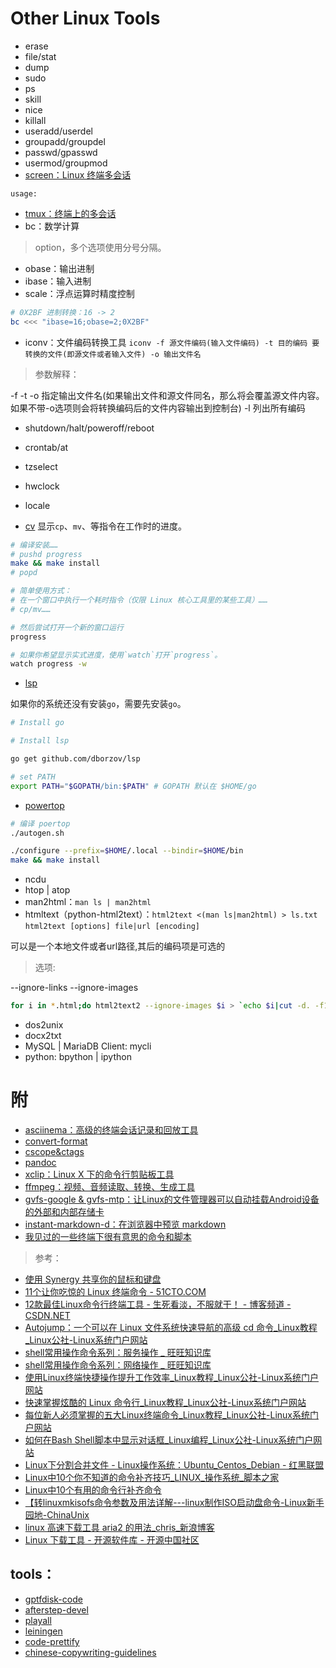 # Other Linux Tools

+ erase
+ file/stat
+ dump
+ sudo
+ ps
+ skill
+ nice
+ killall
+ useradd/userdel
+ groupadd/groupdel
+ passwd/gpasswd
+ usermod/groupmod
+ <a href="#screen" name="screen">screen：Linux 终端多会话</a>

`usage: `

+ [tmux：终端上的多会话](otools/tmux.md)
+ bc：数学计算

> option，多个选项使用分号分隔。

+ obase：输出进制
+ ibase：输入进制
+ scale：浮点运算时精度控制

```Bash
# 0X2BF 进制转换：16 -> 2
bc <<< "ibase=16;obase=2;0X2BF"
```

+ iconv：文件编码转换工具 `iconv -f 源文件编码(输入文件编码) -t 目的编码 要转换的文件(即源文件或者输入文件) -o 输出文件名`

> 参数解释：

-f
-t 
-o 指定输出文件名(如果输出文件和源文件同名，那么将会覆盖源文件内容。如果不带-o选项则会将转换编码后的文件内容输出到控制台)
-l 列出所有编码

+ shutdown/halt/poweroff/reboot
+ crontab/at
+ tzselect
+ hwclock
+ locale

+ [cv](https://github.com/Xfennec/progress) 显示`cp`、`mv`、等指令在工作时的进度。

```Bash
# 编译安装……
# pushd progress
make && make install
# popd

# 简单使用方式：
# 在一个窗口中执行一个耗时指令（仅限 Linux 核心工具里的某些工具）……
# cp/mv……

# 然后尝试打开一个新的窗口运行
progress 

# 如果你希望显示实式进度，使用`watch`打开`progress`。
watch progress -w

```

+ [lsp](https://github.com/dborzov/lsp)

如果你的系统还没有安装`go`，需要先安装`go`。

```Bash
# Install go

# Install lsp

go get github.com/dborzov/lsp

# set PATH
export PATH="$GOPATH/bin:$PATH" # GOPATH 默认在 $HOME/go
```

+ [powertop](https://github.com/fenrus75/powertop)

```Bash
# 编译 poertop
./autogen.sh

./configure --prefix=$HOME/.local --bindir=$HOME/bin 
make && make install 
```

+ ncdu
+ htop | atop
+ man2html：`man ls | man2html`
+ htmltext（python-html2text）：`html2text <(man ls|man2html) > ls.txt` `html2text [options] file|url [encoding]`

可以是一个本地文件或者url路径,其后的编码项是可选的

> 选项:

--ignore-links
--ignore-images

```Bash
for i in *.html;do html2text2 --ignore-images $i > `echo $i|cut -d. -f1`.logs && mv $i bk;done
```

+ dos2unix
+ docx2txt
+ MySQL | MariaDB Client: mycli
+ python: bpython | ipython

# 附

+ [asciinema：高级的终端会话记录和回放工具](otools/asciinema.md)
+  [convert-format](otools/convert-format.md)
+ [cscope&ctags](otools/cscope-ctags.md)
+ [pandoc](otools/pandoc.md)
+ [xclip：Linux X 下的命令行剪贴板工具](otools/xclip.md)
+  [ffmpeg：视频、音频读取、转换、生成工具](otools/ffmpeg.md)
+ [gvfs-google & gvfs-mtp：让Linux的文件管理器可以自动挂载Android设备的外部和内部存储卡](otools/gvfs_mtp.md)
+ [instant-markdown-d：在浏览器中预览 markdown](otools/instant-markdown-d.md)
+ [我见过的一些终端下很有意思的命令和脚本](otools/intestresting-command.md)

> 参考：

+ [使用 Synergy 共享你的鼠标和键盘](http://easwy.com/blog/archives/share-your-keyboard-and-mouse-by-synergy/)
+ [11个让你吃惊的 Linux 终端命令 - 51CTO.COM](http://os.51cto.com/art/201505/476564.htm)
+ [12款最佳Linux命令行终端工具 - 生死看淡，不服就干！ - 博客频道 - CSDN.NET](https://blog.csdn.net/u013634961/article/details/39534521)
+ [Autojump：一个可以在 Linux 文件系统快速导航的高级 cd 命令_Linux教程_Linux公社-Linux系统门户网站](http://www.linuxidc.com/Linux/2015-08/121421.htm)
+ [shell常用操作命令系列：服务操作 _ 旺旺知识库](http://www.toxingwang.com/linux-unix/linux-basic/2758.html)
+ [shell常用操作命令系列：网络操作 _ 旺旺知识库](http://www.toxingwang.com/linux-unix/linux-basic/2760.html)
+ [使用Linux终端快捷操作提升工作效率_Linux教程_Linux公社-Linux系统门户网站](http://www.linuxidc.com/Linux/2016-04/129852.htm)
+ [快速掌握炫酷的 Linux 命令行_Linux教程_Linux公社-Linux系统门户网站](http://www.linuxidc.com/Linux/2016-09/135358.htm)
+ [每位新人必须掌握的五大Linux终端命令_Linux教程_Linux公社-Linux系统门户网站](http://www.linuxidc.com/Linux/2016-11/137179.htm)
+ [如何在Bash Shell脚本中显示对话框_Linux编程_Linux公社-Linux系统门户网站](http://www.linuxidc.com/Linux/2015-06/118301.htm)
+ [Linux下分割合并文件 - Linux操作系统：Ubuntu_Centos_Debian - 红黑联盟](http://www.2cto.com/os/201203/124813.html)
+ [Linux中10个你不知道的命令补齐技巧_LINUX_操作系统_脚本之家](http://www.jb51.net/LINUXjishu/150302.html)
+ [Linux中10个有用的命令行补齐命令](http://www.geekfan.net/8169/)
+ [【转linuxmkisofs命令参数及用法详解---linux制作ISO启动盘命令-Linux新手园地-ChinaUnix](http://bbs.chinaunix.net/thread-3565814-1-1.html)
+ [linux 高速下载工具 aria2 的用法_chris_新浪博客](http://blog.sina.com.cn/s/blog_8cf0057a01017nun.html)
+ [Linux 下载工具 - 开源软件库 - 开源中国社区](http://www.oschina.net/project/tag/97/download-tools?lang=37&sort=view)

## tools：

+ [gptfdisk-code](https://git.code.sf.net/p/gptfdisk/code)
+ [afterstep-devel](https://github.com/sashavasko/afterstep-devel)
+ [playall](https://github.com/bedekelly/playall)
+ [leiningen](https://github.com/technomancy/leiningen)
+ [code-prettify](https://github.com/google/code-prettify)
+ [chinese-copywriting-guidelines](https://github.com/mzlogin/chinese-copywriting-guidelines)

